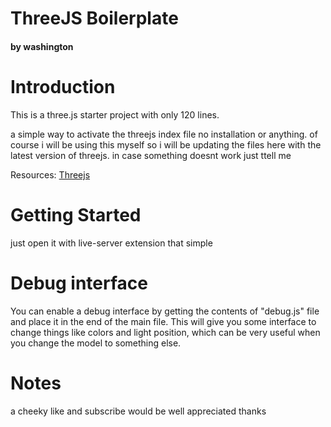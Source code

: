# ThreeJS Boilerplate
<h4>by washington</h4>


# Introduction
This is a three.js starter project with only 120 lines.

a simple way to activate the threejs index file no installation or anything. of course i will be using this myself so i will be updating the files here with the latest version of threejs. in case something doesnt work just ttell me

Resources: [Threejs](https://threejs.org/)


# Getting Started
just open it with live-server extension that simple

# Debug interface
You can enable a debug interface by getting the contents of "debug.js" file and place it in the end of the main file. This will give you some interface to change things like colors and light position, which can be very useful when you change the model to something else.


# Notes
a cheeky like and subscribe would be well appreciated thanks